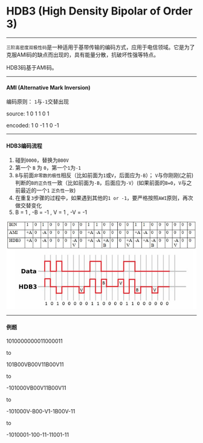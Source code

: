 # HDB3 (High Density Bipolar of Order 3)

___

`三阶高密度双极性码`是一种适用于基带传输的编码方式，应用于电信领域。它是为了克服AMI码的缺点而出现的，具有能量分散，抗破坏性强等特点。

HDB3码基于AMI码。
___

#### AMI (Alternative Mark Inversion)

编码原则： `1`与`-1`交替出现

source: 1 0 1 1 0 1

encoded: 1 0 -1 1 0 -1

___

#### HDB3编码流程

1. 碰到`0000`，替换为`B00V`
2. 第一个 `B` 为 `0`，第一个`1`为`-1`
3. `B`与前面`非零数的极性`相反（比如前面为`1`或`V`，后面应为`-B`）； `V`与你刚刚(之前)判断的`B的正负性`一致（比如前面为`-B`，后面应为`-V`）(如果前面的`B=0`，`V`与之前最近的一个`1` `正负性一致`)
4. 在重复`3`步骤的过程中，如果遇到其他的`1 or -1`，要严格按照`AWI`原则，再次做交替变化
5. B = 1 , -B = -1 , V = 1 , -V = -1

![](assets/HDB3.jpg)

___

#### 例题

1010000000011000011

to

101B00VB00V11B00V11

to

-101000VB00V11B00V11

to

-101000V-B00-V1-1B00V-11

to

-1010001-100-11-11001-11
